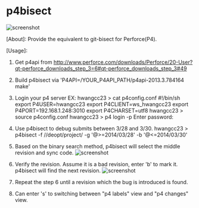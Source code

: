 p4bisect
========

![screenshot](https://raw.github.com/hwangcc23/p4bisect/master/p4bisect_screenshot.png)

[About]:
Provide the equivalent to git-bisect for Perforce(P4).

[Usage]:
1. Get p4api from http://www.perforce.com/downloads/Perforce/20-User?qt-perforce_downloads_step_3=6#qt-perforce_downloads_step_3#49

2. Build p4bisect via 'P4API=/YOUR_P4API_PATH/p4api-2013.3.784164 make'

3. Login your p4 server
   EX:
   hwangcc23 > cat p4config.conf
   #!/bin/sh
   export P4USER=hwangcc23
   export P4CLIENT=ws_hwangcc23
   export P4PORT=192.168.1.248:3010
   export P4CHARSET=utf8
   hwangcc23 > source p4config.conf
   hwangcc23 > p4 login -p
   Enter password: 

4. Use p4bisect to debug submits between 3/28 and 3/30.
   hwangcc23 > p4bisect -f //deopt/project/ -g '@>=2014/03/28' -b '@<=2014/03/30'

5. Based on the binary search method, p4bisect will select the middle revision and sync code. 
![screenshot](https://raw.github.com/hwangcc23/p4bisect/master/p4bisect_screenshot.png)

6. Verify the revision. Assume it is a bad revision, enter 'b' to mark it. p4bisect will find the next revision.
![screenshot](https://raw.github.com/hwangcc23/p4bisect/master/p4bisect_markbad.png)

7. Repeat the step 6 until a revision which the bug is introduced is found.

8. Can enter 's' to switching between "p4 labels" view and "p4 changes" view.
